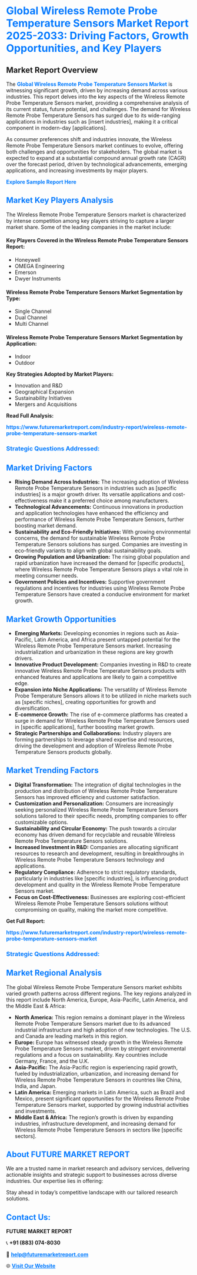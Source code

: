 <h1 style="color: #007BFF;">Global Wireless Remote Probe Temperature Sensors Market Report 2025-2033: Driving Factors, Growth Opportunities, and Key Players</h1>

<section id="overview">
<h2>Market Report Overview</h2>
<p>The <a href="https://www.futuremarketreport.com/industry-report/wireless-remote-probe-temperature-sensors-market" style="color: #007BFF; text-decoration: none;"><strong>Global Wireless Remote Probe Temperature Sensors Market</strong></a> is witnessing significant growth, driven by increasing demand across various industries. This report delves into the key aspects of the Wireless Remote Probe Temperature Sensors market, providing a comprehensive analysis of its current status, future potential, and challenges. The demand for Wireless Remote Probe Temperature Sensors has surged due to its wide-ranging applications in industries such as [insert industries], making it a critical component in modern-day [applications].</p>
<p>As consumer preferences shift and industries innovate, the Wireless Remote Probe Temperature Sensors market continues to evolve, offering both challenges and opportunities for stakeholders. The global market is expected to expand at a substantial compound annual growth rate (CAGR) over the forecast period, driven by technological advancements, emerging applications, and increasing investments by major players.</p>
</section>

<section id="overview">
<p><a href="https://www.futuremarketreport.com/request-sample/reportId=29410" style="color: #007BFF; text-decoration: none;"><strong>Explore Sample Report Here</strong></a></p>
</section>

<section id="key-players">
<h2 style="color: #007BFF;">Market Key Players Analysis</h2>
<p>The Wireless Remote Probe Temperature Sensors market is characterized by intense competition among key players striving to capture a larger market share. Some of the leading companies in the market include:</p>
<h4>Key Players Covered in the Wireless Remote Probe Temperature Sensors Report:</h4>
<ul><li>Honeywell</li><li>OMEGA Engineering</li><li>Emerson</li><li>Dwyer Instruments</li></ul>
<h4>Wireless Remote Probe Temperature Sensors Market Segmentation by Type:</h4>
<ul><li>Single Channel</li><li>Dual Channel</li><li>Multi Channel</li></ul>

<h4>Wireless Remote Probe Temperature Sensors Market Segmentation by Application:</h4>
<ul><li>Indoor</li><li>Outdoor</li></ul>
<p><strong>Key Strategies Adopted by Market Players:</strong></p>
<ul>
<li>Innovation and R&D</li>
<li>Geographical Expansion</li>
<li>Sustainability Initiatives</li>
<li>Mergers and Acquisitions</li>
</ul>
</section>

<section>
<p><strong>Read Full Analysis: </strong></p><a href="https://www.futuremarketreport.com/industry-report/wireless-remote-probe-temperature-sensors-market" style="color: #007BFF; text-decoration: none;"><strong>https://www.futuremarketreport.com/industry-report/wireless-remote-probe-temperature-sensors-market</strong></a>
<h3 style="color: #007BFF;">Strategic Questions Addressed:</h3>
</section>

<section id="driving-factors">
<h2 style="color: #007BFF;">Market Driving Factors</h2>
<ul>
<li><strong>Rising Demand Across Industries:</strong> The increasing adoption of Wireless Remote Probe Temperature Sensors in industries such as [specific industries] is a major growth driver. Its versatile applications and cost-effectiveness make it a preferred choice among manufacturers.</li>
<li><strong>Technological Advancements:</strong> Continuous innovations in production and application technologies have enhanced the efficiency and performance of Wireless Remote Probe Temperature Sensors, further boosting market demand.</li>
<li><strong>Sustainability and Eco-Friendly Initiatives:</strong> With growing environmental concerns, the demand for sustainable Wireless Remote Probe Temperature Sensors solutions has surged. Companies are investing in eco-friendly variants to align with global sustainability goals.</li>
<li><strong>Growing Population and Urbanization:</strong> The rising global population and rapid urbanization have increased the demand for [specific products], where Wireless Remote Probe Temperature Sensors plays a vital role in meeting consumer needs.</li>
<li><strong>Government Policies and Incentives:</strong> Supportive government regulations and incentives for industries using Wireless Remote Probe Temperature Sensors have created a conducive environment for market growth.</li>
</ul>
</section>

<section id="growth-opportunities">
<h2 style="color: #007BFF;">Market Growth Opportunities</h2>
<ul>
<li><strong>Emerging Markets:</strong> Developing economies in regions such as Asia-Pacific, Latin America, and Africa present untapped potential for the Wireless Remote Probe Temperature Sensors market. Increasing industrialization and urbanization in these regions are key growth drivers.</li>
<li><strong>Innovative Product Development:</strong> Companies investing in R&D to create innovative Wireless Remote Probe Temperature Sensors products with enhanced features and applications are likely to gain a competitive edge.</li>
<li><strong>Expansion into Niche Applications:</strong> The versatility of Wireless Remote Probe Temperature Sensors allows it to be utilized in niche markets such as [specific niches], creating opportunities for growth and diversification.</li>
<li><strong>E-commerce Growth:</strong> The rise of e-commerce platforms has created a surge in demand for Wireless Remote Probe Temperature Sensors used in [specific applications], further boosting market growth.</li>
<li><strong>Strategic Partnerships and Collaborations:</strong> Industry players are forming partnerships to leverage shared expertise and resources, driving the development and adoption of Wireless Remote Probe Temperature Sensors products globally.</li>
</ul>
</section>

<section id="trending-factors">
<h2 style="color: #007BFF;">Market Trending Factors</h2>
<ul>
<li><strong>Digital Transformation:</strong> The integration of digital technologies in the production and distribution of Wireless Remote Probe Temperature Sensors has improved efficiency and customer satisfaction.</li>
<li><strong>Customization and Personalization:</strong> Consumers are increasingly seeking personalized Wireless Remote Probe Temperature Sensors solutions tailored to their specific needs, prompting companies to offer customizable options.</li>
<li><strong>Sustainability and Circular Economy:</strong> The push towards a circular economy has driven demand for recyclable and reusable Wireless Remote Probe Temperature Sensors solutions.</li>
<li><strong>Increased Investment in R&D:</strong> Companies are allocating significant resources to research and development, resulting in breakthroughs in Wireless Remote Probe Temperature Sensors technology and applications.</li>
<li><strong>Regulatory Compliance:</strong> Adherence to strict regulatory standards, particularly in industries like [specific industries], is influencing product development and quality in the Wireless Remote Probe Temperature Sensors market.</li>
<li><strong>Focus on Cost-Effectiveness:</strong> Businesses are exploring cost-efficient Wireless Remote Probe Temperature Sensors solutions without compromising on quality, making the market more competitive.</li>
</ul>
</section>

<section>
<p><strong>Get Full Report: </strong></p><a href="https://www.futuremarketreport.com/industry-report/wireless-remote-probe-temperature-sensors-market" style="color: #007BFF; text-decoration: none;"><strong>https://www.futuremarketreport.com/industry-report/wireless-remote-probe-temperature-sensors-market</strong></a>
<h3 style="color: #007BFF;">Strategic Questions Addressed:</h3>
</section>


<section id="regional-analysis">
<h2 style="color: #007BFF;">Market Regional Analysis</h2>
<p>The global Wireless Remote Probe Temperature Sensors market exhibits varied growth patterns across different regions. The key regions analyzed in this report include North America, Europe, Asia-Pacific, Latin America, and the Middle East & Africa:</p>
<ul>
<li><strong>North America:</strong> This region remains a dominant player in the Wireless Remote Probe Temperature Sensors market due to its advanced industrial infrastructure and high adoption of new technologies. The U.S. and Canada are leading markets in this region.</li>
<li><strong>Europe:</strong> Europe has witnessed steady growth in the Wireless Remote Probe Temperature Sensors market, driven by stringent environmental regulations and a focus on sustainability. Key countries include Germany, France, and the U.K.</li>
<li><strong>Asia-Pacific:</strong> The Asia-Pacific region is experiencing rapid growth, fueled by industrialization, urbanization, and increasing demand for Wireless Remote Probe Temperature Sensors in countries like China, India, and Japan.</li>
<li><strong>Latin America:</strong> Emerging markets in Latin America, such as Brazil and Mexico, present significant opportunities for the Wireless Remote Probe Temperature Sensors market, supported by growing industrial activities and investments.</li>
<li><strong>Middle East & Africa:</strong> The region’s growth is driven by expanding industries, infrastructure development, and increasing demand for Wireless Remote Probe Temperature Sensors in sectors like [specific sectors].</li>
</ul>
</section>

<footer>
<h2 style="color: #007BFF;">About FUTURE MARKET REPORT</h2>
<p>We are a trusted name in market research and advisory services, delivering actionable insights and strategic support to businesses across diverse industries. Our expertise lies in offering:</p>

<p>Stay ahead in today’s competitive landscape with our tailored research solutions.</p>

<h2 style="color: #007BFF;">Contact Us:</h2>
<p><strong>FUTURE MARKET REPORT</strong></p>
<p>📞 <strong>+91 (883) 074-8030</strong></p>
<p>📧 <strong><a href="mailto:help@futuremarketreport.com" style="color: #007BFF;">help@futuremarketreport.com</a></strong></p>
<p>🌐 <strong><a href="https://www.futuremarketreport.com/" style="color: #007BFF;">Visit Our Website</a></strong></p>
</footer>